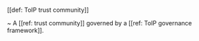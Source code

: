 [[def: ToIP trust community]]

~ A [[ref: trust community]] governed by a [[ref: ToIP governance framework]].
